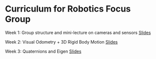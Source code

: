 # Curriculum for Robotics Focus Group 

Week 1: Group structure and mini-lecture on cameras and sensors [Slides](https://docs.google.com/presentation/d/1g0UfFhuMRHIBNQ-iW9DkNJk5dMgxHGsIBOfyFwykSWk/edit?usp=sharing)

Week 2: Visual Odometry + 3D Rigid Body Motion [Slides](https://docs.google.com/presentation/d/1AKpulFxXU42AbaAXfBrQ-3H58DKT4lROZS0mQ8fK6qI/edit?usp=sharing)

Week 3: Quaternions and Eigen [Slides](https://docs.google.com/presentation/d/1gHb2U8L8gA3dOUT_Rwj94D7NO3Qi-ddKAXP4KFEfMBE/edit#slide=id.g2c14f2d0568_2_70)
